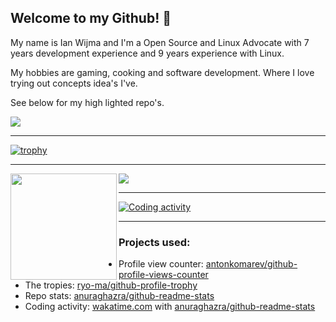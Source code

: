 ## Welcome to my Github! 👋

My name is Ian Wijma and I'm a Open Source and Linux Advocate with 7 years development experience and 9 years experience with Linux. 

My hobbies are gaming, cooking and software development. Where I love trying out concepts idea's I've.

See below for my high lighted repo's. 


![](https://komarev.com/ghpvc/?username=ianwijma&color=blueviolet)

---


[![trophy](https://github-profile-trophy.vercel.app/?username=ianwijma&theme=darkhub&no-frame=true)](https://github.com/ianwijma)

---

<div>
  <a href="https://github.com/ianwijma">
    <img height="170" align="left" src="https://github-readme-stats.vercel.app/api?username=ianwijma&include_all_commits=true&show_icons=true&theme=dark&hide_border=true" />
  <a/>
  <a href="https://github.com/ianwijma">
    <img src="https://github-readme-stats.vercel.app/api/top-langs/?username=ianwijma&layout=compact&show_icons=true&theme=dark&hide_border=true" />
  <a/>
</div>


---
    
[![Coding activity](https://github-readme-stats.vercel.app/api/wakatime?username=ianwijma&theme=dark&hide_border=true)](https://wakatime.com/@ianwijma)

---
    
### Projects used:
    
- Profile view counter: [antonkomarev/github-profile-views-counter](https://github.com/antonkomarev/github-profile-views-counter)
- The tropies: [ryo-ma/github-profile-trophy](https://github.com/ryo-ma/github-profile-trophy)
- Repo stats: [anuraghazra/github-readme-stats](https://github.com/anuraghazra/github-readme-stats)
- Coding activity: [wakatime.com](https://wakatime.com) with [anuraghazra/github-readme-stats](https://github.com/anuraghazra/github-readme-stats)
    
    
